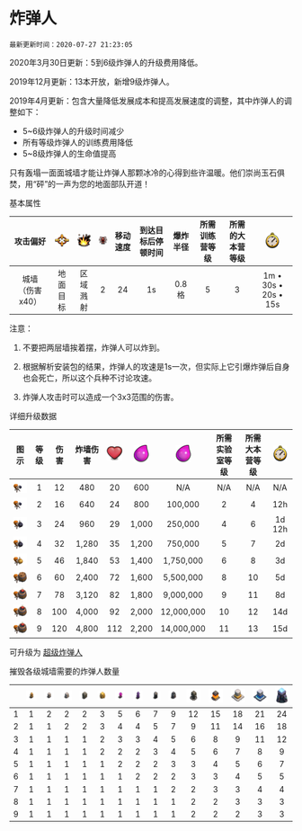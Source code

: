 # 炸弹人

`最新更新时间：2020-07-27 21:23:05`

2020年3月30日更新：5到6级炸弹人的升级费用降低。

2019年12月更新：13本开放，新增9级炸弹人。

2019年4月更新：包含大量降低发展成本和提高发展速度的调整，其中炸弹人的调整如下：

- 5~6级炸弹人的升级时间减少
- 所有等级炸弹人的训练费用降低
- 5~8级炸弹人的生命值提高


只有轰塌一面面城墙才能让炸弹人那颗冰冷的心得到些许温暖。他们崇尚玉石俱焚，用“砰”的一声为您的地面部队开道！


基本属性

|攻击偏好|![目标](/wiki/Other/Target.png "目标")|![攻击类型](/wiki/Other/AttackType.png "攻击类型")|![人口](/wiki/Other/Troops.png "人口")|移动速度|到达目标后停顿时间|爆炸半径|所需训练营等级|所需的大本营等级|![训练时间](/wiki/Other/Clock.png "训练时间")|
|:-:|:-:|:-:|:-:|:-:|:-:|:-:|:-:|:-:|:-:|
|城墙 （伤害x40）|地面目标|区域溅射|2|24|1s|0.8格|5|3|1m • 30s • 20s • 15s|

注意：

1. 不要把两层墙挨着摆，炸弹人可以炸到。

2. 根据解析安装包的结果，炸弹人的攻速是1s一次，但实际上它引爆炸弹后自身也会死亡，所以这个兵种不讨论攻速。

3. 炸弹人攻击时可以造成一个3x3范围的伤害。


详细升级数据

|图示|等级|伤害|炸墙伤害|![生命值](/wiki/Other/Heart.png "生命值")|![建造所需资源](/wiki/Other/Elixir.png "建造所需资源")|![升级所需资源](/wiki/Other/Elixir.png "升级所需资源")|所需实验室等级|所需大本营等级|![升级所需时间](/wiki/Other/Clock.png "升级所需时间")|
|:-:|:-:|:-:|:-:|:-:|:-:|:-:|:-:|:-:|:-:|
|![WallBreaker](/wiki/Troops/HomeVillage/WallBreaker/Lv1-2.png)|1|12	|480	|20	|600	|N/A	    |N/A|N/A|N/A|
|![WallBreaker](/wiki/Troops/HomeVillage/WallBreaker/Lv1-2.png)|2|16	|640	|24	|800	|100,000	|2	|4	|12h|
|![WallBreaker](/wiki/Troops/HomeVillage/WallBreaker/Lv3-4.png)|3|24	|960	|29	|1,000	|250,000	|4	|6	|1d 12h|
|![WallBreaker](/wiki/Troops/HomeVillage/WallBreaker/Lv3-4.png)|4|32	|1,280	|35	|1,200	|750,000	|5	|7	|2d|
|![WallBreaker](/wiki/Troops/HomeVillage/WallBreaker/Lv5.png)|5|46	|1,840	|53	|1,400	|1,750,000	|6	|8	|3d|
|![WallBreaker](/wiki/Troops/HomeVillage/WallBreaker/Lv6.png)|6|60	|2,400	|72	|1,600	|5,500,000	|8	|10	|5d|
|![WallBreaker](/wiki/Troops/HomeVillage/WallBreaker/Lv7-9.png)|7|78	|3,120	|82	|1,800	|9,000,000	|9	|11	|8d|
|![WallBreaker](/wiki/Troops/HomeVillage/WallBreaker/Lv7-9.png)|8|100|4,000	|92	|2,000	|12,000,000	|10	|12	|14d|
|![WallBreaker](/wiki/Troops/HomeVillage/WallBreaker/Lv7-9.png)|9|120|4,800	|112|2,200	|14,000,000	|11	|13	|15d|


可升级为 [超级炸弹人](/wiki/Troops/HomeVillage/SuperWallBreaker/wiki.md)


摧毁各级城墙需要的炸弹人数量

|   |![1级城墙](/wiki/Defenses/HomeVillage/Wall/Lv1.png "1级城墙")|![2级城墙](/wiki/Defenses/HomeVillage/Wall/Lv2.png "2级城墙")|![3级城墙](/wiki/Defenses/HomeVillage/Wall/Lv3.png "3级城墙")|![4级城墙](/wiki/Defenses/HomeVillage/Wall/Lv4.png "4级城墙")|![5级城墙](/wiki/Defenses/HomeVillage/Wall/Lv5.png "5级城墙")|![6级城墙](/wiki/Defenses/HomeVillage/Wall/Lv6.png "6级城墙")|![7级城墙](/wiki/Defenses/HomeVillage/Wall/Lv7.png "7级城墙")|![8级城墙](/wiki/Defenses/HomeVillage/Wall/Lv8.png "8级城墙")|![9级城墙](/wiki/Defenses/HomeVillage/Wall/Lv9.png "9级城墙")|![10级城墙](/wiki/Defenses/HomeVillage/Wall/Lv10.png "10级城墙")|![11级城墙](/wiki/Defenses/HomeVillage/Wall/Lv11.png "11级城墙")|![12级城墙](/wiki/Defenses/HomeVillage/Wall/Lv12.png "12级城墙")|![13级城墙](/wiki/Defenses/HomeVillage/Wall/Lv13.png "13级城墙")|![14级城墙](/wiki/Defenses/HomeVillage/Wall/Lv14_single.png "14级城墙")|
|:-:|:-:|:-:|:-:|:-:|:-:|:-:|:-:|:-:|:-:|:-:|:-:|:-:|:-:|:-:|
|1	|1	|2	|2	|2	|3	|5	|6	|7	|9	|12	|15	|18	|21	|24 |
|2	|1	|1	|2	|2	|3	|4	|4	|5	|7	|9	|11	|14	|16	|18 |
|3	|1	|1	|1	|1	|2	|3	|3	|4	|5	|6	|8	|9	|11	|12 |
|4	|1	|1	|1	|1	|2	|2	|2	|3	|4	|5	|6	|7	|8	|9  |
|5	|1	|1	|1	|1	|1	|2	|2	|2	|3	|3	|4	|5	|6	|7  |
|6	|1	|1	|1	|1	|1	|1	|2	|2	|2	|3	|3	|4	|5	|5  |
|7	|1	|1	|1	|1	|1	|1	|1	|1	|2	|2	|3	|3	|4	|4  |
|8	|1	|1	|1	|1	|1	|1	|1	|1	|1	|2	|2	|3	|3	|3  |
|9	|1	|1	|1	|1	|1	|1	|1	|1	|1	|2	|2	|2	|3	|3  |